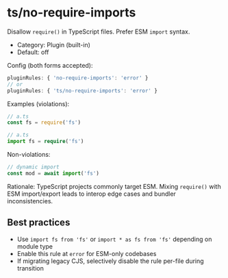 # ts/no-require-imports

Disallow `require()` in TypeScript files. Prefer ESM `import` syntax.

- Category: Plugin (built-in)
- Default: off

Config (both forms accepted):

```ts
pluginRules: { 'no-require-imports': 'error' }
// or
pluginRules: { 'ts/no-require-imports': 'error' }
```

Examples (violations):

```ts
// a.ts
const fs = require('fs')
```

```ts
// a.ts
import fs = require('fs')
```

Non-violations:

```ts
// dynamic import
const mod = await import('fs')
```

Rationale: TypeScript projects commonly target ESM. Mixing `require()` with ESM import/export leads to interop edge cases and bundler inconsistencies.

## Best practices

- Use `import fs from 'fs'` or `import * as fs from 'fs'` depending on module type
- Enable this rule at `error` for ESM-only codebases
- If migrating legacy CJS, selectively disable the rule per-file during transition
